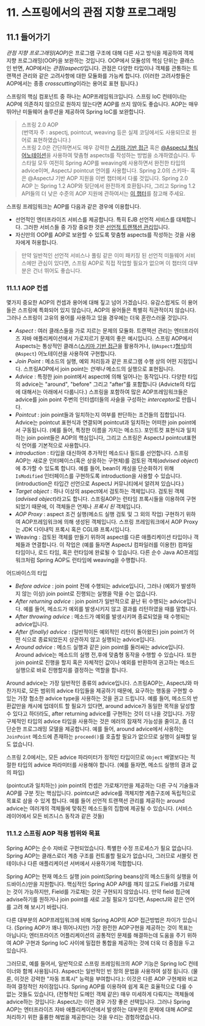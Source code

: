 # 11. 스프링에서의 관점 지향 프로그래밍

## 11.1 들어가기
<i>관점 지향 프로그래밍(AOP)</i>은 프로그램 구조에 대해 다른 사고 방식을 제공하여 객체 지향 프로그래밍(OOP)을 보완하는 것입니다. OOP에서 모듈성의 핵심 단위는 클래스인 반면, AOP에서는 <i>관점(aspect)</i>입니다. 관점은 다양한 타입이나 객체를 관통하는 트랜잭션 관리와 같은 고려사항에 대한 모듈화를 가능케 합니다. (이러한 고려사항들은 AOP에서는 종종 <i>crosscutting</i>이라는 용어로 표현 됩니다.)

스프링의 핵심 컴포넌트 중 하나는 AOP프레임워크입니다. 스프링 IoC 컨테이너는 AOP에 의존하지 않으므로 원하지 않는다면 AOP를 쓰지 않아도 좋습니다. AOP는 매우 뛰어난 미들웨어 솔루션을 제공하여 Spring IoC를 보완합니다.

> 스프링 2.0 AOP<br/>
(번역자 주 : aspectj, pointcut, weaving 등은 실제 코딩에서도 사용되므로 원어로 표현하였습니다.)<br/>
스프링 2.0은 간단하면서도 매우 강력한 [스키마 기반 접근](https://docs.spring.io/spring/docs/current/spring-framework-reference/html/aop.html#aop-schema) 혹은 [@AspectJ 형식 어노테이션](https://docs.spring.io/spring/docs/current/spring-framework-reference/html/aop.html#aop-ataspectj)을 사용하여 맞춤형 aspects를 작성하는 방법을 소개하였습니다. 두 스타일 모두 여전히 Spring AOP를 weaving에 사용하면서 완전한 타입의 advice이며, AspectJ pointcut 언어를 사용합니다.
Spring 2.0의 스키마- 혹은 @AspectJ 기반 AOP 지원을 이번 챕터에서 다룰 것입니다. Spring 2.0 AOP 는 Spring 1.2 AOP와 뒷단에서 완전하게 호환됩니다, 그리고 Spring 1.2 API들의 더 낮은 수준의 AOP 지원에 관하여서는 [이 챕터](https://docs.spring.io/spring/docs/current/spring-framework-reference/html/aop-api.html)를 참고해 주세요.

스프링 프레임워크는 AOP를 다음과 같은 경우에 이용합니다.
* 선언적인 엔터프라이즈 서비스를 제공합니다. 특히 EJB 선언적 서비스를 대체합니다. 그러한 서비스들 중 가장 중요한 것은 [선언적 트랜잭션 관리](https://docs.spring.io/spring/docs/current/spring-framework-reference/html/transaction.html#transaction-declarative)입니다.
* 자신만의 OOP를 AOP로 보완할 수 있도록 맞춤형 aspects를 작성하는 것을 사용자에게 허용합니다.

> 만약 일반적인 선언적 서비스나 풀링 같은 이미 패키징 된 선언적 미들웨어 서비스에만 관심이 있다면, 스프링 AOP로 직접 작업할 필요가 없으며 이 챕터의 대부분은 건너 뛰어도 좋습니다.

### 11.1.1 AOP 컨셉
몇가지 중요한 AOP의 컨셉과 용어에 대해 짚고 넘어 가겠습니다. 유감스럽게도 이 용어들은 스프링에 특화되어 있지 않습니다, AOP의 용어들은 특별히 직관적이지 않습니다. 그러나 스프링이 고유의 용어를 사용하고 있을 경우에는 더욱 혼란스러울 것입니다.

* <i>Aspect</i> : 여러 클래스들을 가로 지르는 문제의 모듈화. 트랜잭션 관리는 엔터프라이즈 자바 애플리케이션에서 가로지르기 문제의 좋은 예시입니다. 스프링 AOP에서 Aspects는 통상적인 클래스([스키마 기반 접근](https://docs.spring.io/spring/docs/current/spring-framework-reference/html/aop.html#aop-schema)을 활용하거나, (`@AspectJ`[형식](https://docs.spring.io/spring/docs/current/spring-framework-reference/html/aop.html#aop-ataspectj))의 `@Aspect`) 어노테이션을 사용하여 구현합니다.
* <i>Join Point</i> : 메소드의 실행, 예외 처리등과 같은 프로그램 수행 상의 어떤 지점입니다. 스프링AOP에서 join point는 <i>언제나</i> 메소드의 실행으로 표현됩니다.
* <i>Advice</i> : 특정한 join point에서 aspect에 의해 일어나는 동작입니다. 다양한 타입의 advice는 "around", "before" 그리고 "after"를 포함합니다 (Advicte의 타입에 대해서는 아래에서 다룹니다.) 스프링을 포함하여 많은 AOP프레임워크들은 advice를 join point 주변의 인터셉터들의 사슬을 구성하는 <i>interceptor</i>로 만듭니다.
* <i>Pointcut</i> : join point들과 일치하는지 여부를 판단하는 조건들의 집합입니다. Advice는 pointcut 표현식과 연결되며 pointcut과 일치하는 어떠한 join point에서 구동됩니다. (예를 들어, 특정한 이름을 가지는 메소드). 포인트컷 표현식과 일치하는 join point들은 AOP의 핵심입니다, 그리고 스프링은 AspectJ pointcut표현식 언어를 기본적으로 사용합니다.
* <i>introduction</i> : 타입을 대신하여 추가적인 메소드나 필드를 선언합니다. 스프링AOP는 새로운 인터페이스(혹은 상응하는 구현체)를 검토된 객체(<i>advised object</i>)에 추가할 수 있도록 합니다. 예를 들어, bean이 캐싱을 단순화하기 위해 `IsModified` 인터페이스를 구현하도록 introduction을 사용할 수 있습니다. (introduction은 타입간 선언으로 AspectJ 커뮤니티에서 알려져 있습니다.)
* <i>Target object</i> : 하나 이상의 aspect에서 검토하는 객체입니다. 검토된 객체(<i>advised object</i>)라고도 합니다. 스프링AOP는 런타임 프록시들을 이용하여 구현되었기 때문에, 이 객체들은 언제나 <i>프록시 된</i> 객체입니다.
* <i>AOP Proxy</i> : aspect 조건 실행(메소드 실행 검토 및 그 외의 작업) 구현하기 위하여 AOP프레임워크에 의해 생성된 객체입니다. 스프링 프레임워크에서 AOP Proxy는 JDK 다이내믹 프록시 혹은 CGLIB 프록시입니다.
* Weaving : 검토된 객체를 만들기 위하여 aspect를 다른 애플리케이션 타입이나 객체들과 연결합니다. 이 작업은 (예를 들자면 AspectJ 컴파일러를 이용한) 컴파일 타임이나, 로드 타임, 혹은 런타임에 완료될 수 있습니다. 다른 순수 Java AO프레임워크처럼 Spring AOP도 런타임에 weaving을 수행합니다.

어드바이스의 타입
* <i>Before advice</i> : join point 전에 수행되는 advice입니다, 그러나 (예외가 발생하지 않는 이상) join point로 진행되는 실행을 막을 수는 없습니다.
* <i>After returning advice</i> : join point가 일반적으로 끝난 뒤 수행되는 advice입니다. 예를 들어, 메소드가 예외를 발생시키지 않고 결과를 리턴하였을 때를 말합니다.
* <i>After throwing advice</i> : 메소드가 예외를 발생시키며 종료되었을 때 수행되는 advice입니다.
* <i>After (finally) advice</i> : (일반적이든 예외적인 리턴이 돌아왔든) join point가 어떤 식으로 종료되었든지 상관하지 않고 실행되는 advice입니다.
* <i>Around advice</i> : 메소드 실행과 같은 join point를 둘러싸는 advice입니다. Around advice는 메소드의 실행 전,후에 맞춤형 동작을 수행할 수 있습니다. 또한 join point로 진행을 할지 혹은 자체적인 값이나 예외를 반환하여 권고하는 메소드 실행으로 바로 진행할지를 결정하는 역할을 합니다.

Around advice는 가장 일반적인 종류의 advice입니다. 스프링AOP는, AspectJ와 마찬가지로, 모든 범위의 advice 타입들을 제공하기 때문에, 요구하는 행동을 구현할 수 있는 가장 협소한 advice type을 사용하는 것을 권고 드립니다. 예를 들어, 메소드의 반환값만을 캐시에 업데이트 할 필요가 있다면, around advice가 동일한 목적을 달성할 수 있다고 하더라도, after returning advice를 구현하는 것이 더 나을 것입니다. 가장 구체적인 타입의 advice 타입을 사용하는 것은 에러의 잠재적 가능성을 줄이고, 좀 더 단순한 프로그래밍 모델을 제공합니다. 예를 들어, around advice에서 사용하는 `JoinPoint` 메소드에 존재하는 `proceed()`를 호출할 필요가 없으므로 실행이 실패할 일도 없습니다.

스프링 2.0에서는, 모든 advice 파라미터가 정적인 타입이므로 `Object` 배열보다는 적절한 타입의 advice 파라미터를 사용해야 합니다. (예를 들자면, 메소드 실행의 결과 값의 파입)

(pointcut과 일치하는) join point의 컨셉은 가로채기만을 제공하는 다른 구식 기술들과 AOP를 구분 짓는 핵심입니다. pointcut은 advice를 객체지향 계층구조에 독립적으로 목표로 삼을 수 있게 합니다. 예를 들어 선언적 트랜잭션 관리를 제공하는 around advice는 여러개의 객체들에 맞춰진 메소드들의 집합에 제공될 수 있습니다. (서비스 레이어에서 모든 비즈니스 동작과 같은 것들)

### 11.1.2 스프링 AOP 적용 범위와 목표
Spring AOP는 순수 자바로 구현되었습니다. 특별한 수정 프로세스가 필요 없습니다. Spring AOP는 클래스로더 계층 구조를 컨트롤할 필요가 없습니다, 그러므로 서블릿 컨테이너나 다른 애플리케이션 서버에서 사용하기에 적합합니다.

Spring AOP는 현재 메소드 실행 join point(Spring beans상의 메소드들의 실행을 어드바이스)만을 지원합니다. 핵심적인 Spring AOP API를 깨지 않고도 Field를 가로채는 것이 가능하지만, Field를 가로채는 것은 구현되지 않았습니다. 만약 field 접근에 advise하기를 원하거나 join point를 새로 고칠 필요가 있다면, AspectJ와 같은 언어를 고려 해 보시기 바랍니다.

다른 대부분의 AOP프레임워크에 비해 Spring AOP의 AOP 접근방법은 차이가 있습니다. (Spring AOP가 꽤나 뛰어나지만) 가장 완전한 AOP구현을 제공하는 것이 목표는 아닙니다; 엔터프라이즈 어플리케이션의 공통적인 문제를 해결하는데 도움을 주기 위하여 AOP 구현과 Spring IoC 사이에 밀접한 통합을 제공하는 것에 더욱 더 중점을 두고 있습니다.

그러므로, 예를 들어서, 일반적으로 스프링 프레임워크의 AOP 기능은 Spring IoC 컨테이너와 함께 사용됩니다. Aspect는 일반적인 빈 정의 문법을 사용하여 설정 됩니다. (물론, 이것은 강력한 "자동 프록시" 능력을 부여합니다.): 이것은 다른 AOP 구현체와 비교하여 결정적인 차이점입니다. Spring AOP를 이용하여 쉽게 혹은 효율적으로 다룰 수 없는 것들도 있습니다, (전형적인 도메인 객체 같은) 매우 미세하게 다뤄지는 객체들에 advice하는 것입니다: AspectJ는 이런 경우 가장 좋은 선택입니다. 그러나 Spring AOP는 엔터프라이즈 자바 애플리케이션에서 발생하는 대부분의 문제에 대해 AOP로 처리하기 위한 훌륭한 해법을 제공한다는 것을 우리는 경험하였습니다.
